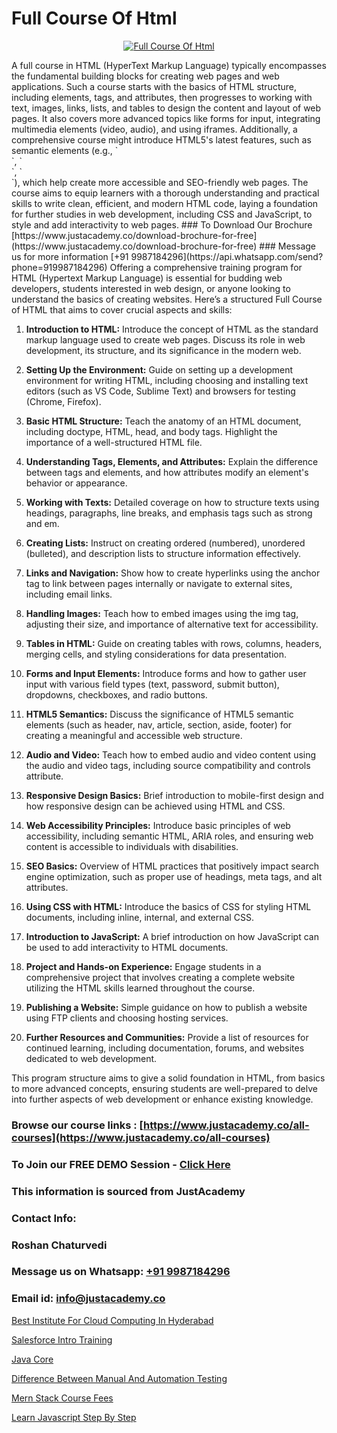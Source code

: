 # Full Course Of Html

<p align="center">
  <a href="https://justacademy.co/course-detail/html-training">
    <img src="https://justacademy.co/storage2/course_image/1676636567_course_image.webp" alt="Full Course Of Html">
  </a>
</p>
A full course in HTML (HyperText Markup Language) typically encompasses the fundamental building blocks for creating web pages and web applications. Such a course starts with the basics of HTML structure, including elements, tags, and attributes, then progresses to working with text, images, links, lists, and tables to design the content and layout of web pages. It also covers more advanced topics like forms for input, integrating multimedia elements (video, audio), and using iframes. Additionally, a comprehensive course might introduce HTML5's latest features, such as semantic elements (e.g., `<article>`, `<section>`, `<nav>`), which help create more accessible and SEO-friendly web pages. The course aims to equip learners with a thorough understanding and practical skills to write clean, efficient, and modern HTML code, laying a foundation for further studies in web development, including CSS and JavaScript, to style and add interactivity to web pages.
### To Download Our Brochure [https://www.justacademy.co/download-brochure-for-free](https://www.justacademy.co/download-brochure-for-free)
### Message us for more information [+91 9987184296](https://api.whatsapp.com/send?phone=919987184296)
Offering a comprehensive training program for HTML (Hypertext Markup Language) is essential for budding web developers, students interested in web design, or anyone looking to understand the basics of creating websites. Here’s a structured Full Course of HTML that aims to cover crucial aspects and skills:

1) **Introduction to HTML:** Introduce the concept of HTML as the standard markup language used to create web pages. Discuss its role in web development, its structure, and its significance in the modern web.

2) **Setting Up the Environment:** Guide on setting up a development environment for writing HTML, including choosing and installing text editors (such as VS Code, Sublime Text) and browsers for testing (Chrome, Firefox).

3) **Basic HTML Structure:** Teach the anatomy of an HTML document, including doctype, HTML, head, and body tags. Highlight the importance of a well-structured HTML file.

4) **Understanding Tags, Elements, and Attributes:** Explain the difference between tags and elements, and how attributes modify an element's behavior or appearance.

5) **Working with Texts:** Detailed coverage on how to structure texts using headings, paragraphs, line breaks, and emphasis tags such as strong and em.

6) **Creating Lists:** Instruct on creating ordered (numbered), unordered (bulleted), and description lists to structure information effectively.

7) **Links and Navigation:** Show how to create hyperlinks using the anchor tag to link between pages internally or navigate to external sites, including email links.

8) **Handling Images:** Teach how to embed images using the img tag, adjusting their size, and importance of alternative text for accessibility.

9) **Tables in HTML:** Guide on creating tables with rows, columns, headers, merging cells, and styling considerations for data presentation.

10) **Forms and Input Elements:** Introduce forms and how to gather user input with various field types (text, password, submit button), dropdowns, checkboxes, and radio buttons.

11) **HTML5 Semantics:** Discuss the significance of HTML5 semantic elements (such as header, nav, article, section, aside, footer) for creating a meaningful and accessible web structure.

12) **Audio and Video:** Teach how to embed audio and video content using the audio and video tags, including source compatibility and controls attribute.

13) **Responsive Design Basics:** Brief introduction to mobile-first design and how responsive design can be achieved using HTML and CSS.

14) **Web Accessibility Principles:** Introduce basic principles of web accessibility, including semantic HTML, ARIA roles, and ensuring web content is accessible to individuals with disabilities.

15) **SEO Basics:** Overview of HTML practices that positively impact search engine optimization, such as proper use of headings, meta tags, and alt attributes.

16) **Using CSS with HTML:** Introduce the basics of CSS for styling HTML documents, including inline, internal, and external CSS.

17) **Introduction to JavaScript:** A brief introduction on how JavaScript can be used to add interactivity to HTML documents.

18) **Project and Hands-on Experience:** Engage students in a comprehensive project that involves creating a complete website utilizing the HTML skills learned throughout the course.

19) **Publishing a Website:** Simple guidance on how to publish a website using FTP clients and choosing hosting services.

20) **Further Resources and Communities:** Provide a list of resources for continued learning, including documentation, forums, and websites dedicated to web development.

This program structure aims to give a solid foundation in HTML, from basics to more advanced concepts, ensuring students are well-prepared to delve into further aspects of web development or enhance existing knowledge.

### Browse our course links : [https://www.justacademy.co/all-courses](https://www.justacademy.co/all-courses) 
### To Join our FREE DEMO Session - [Click Here](https://www.justacademy.co/register-for-course-demo)


### This information is sourced from JustAcademy
### Contact Info:
### Roshan Chaturvedi
### Message us on Whatsapp: [+91 9987184296](https://api.whatsapp.com/send?phone=919987184296)
### Email id: [info@justacademy.co](mailto:info@justacademy.co)
                
[Best Institute For Cloud Computing In Hyderabad](https://www.linkedin.com/pulse/best-institute-cloud-computing-hyderabad-tnjic?trackingId=71s0%2Bs8Exgr2kMJIyo5jtQ%3D%3D&lipi=urn%3Ali%3Apage%3Ad_flagship3_company_admin%3Bl%2F2BBmIARsmtdD8COUq0ig%3D%3D)

[Salesforce Intro Training](https://www.linkedin.com/pulse/salesforce-intro-training-justacademy-bay-area-ha1dc?trackingId=CO0%2BjFpvqYi9eijPuguKwg%3D%3D&lipi=urn%3Ali%3Apage%3Ad_flagship3_company_admin%3BUI98nTeyST%2B7oemIDF0TUQ%3D%3D)

[Java Core](https://medium.com/@akanshapatil/java-core-b4c54c19d59b)

[Difference Between Manual And Automation Testing](https://medium.com/@abhidnya.1068/difference-between-manual-and-automation-testing-3b8ffa59ee43)

[Mern Stack Course Fees](https://justacademyin.github.io/justacademy/mern-stack-course-fees)

[Learn Javascript Step By Step](https://justacademyin.github.io/Articles/Learn-Javascript-Step-By-Step)

